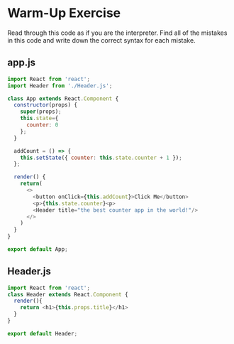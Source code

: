# Warm-Up Exercise

Read through this code as if you are the interpreter. Find all of the mistakes
in this code and write down the correct syntax for each mistake.

## app.js

```javascript
import React from 'react';
import Header from './Header.js';

class App extends React.Component {
  constructor(props) {
    super(props);
    this.state={
      counter: 0
    };
  }

  addCount = () => {
    this.setState({ counter: this.state.counter + 1 });
  };

  render() {
    return(
      <>
        <button onClick={this.addCount}>Click Me</button>
        <p>{this.state.counter}<p>
        <Header title="the best counter app in the world!"/>
      </>
    )
  }
}

export default App;
```

## Header.js

```javascript
import React from 'react';
class Header extends React.Component {
  render(){
    return <h1>{this.props.title}</h1>
  }
}

export default Header;
```
